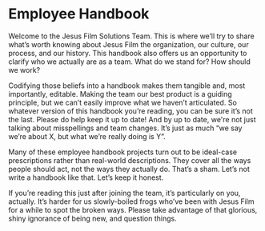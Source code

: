 # Employee Handbook

Welcome to the Jesus Film Solutions Team. This is where we’ll try to share what’s worth knowing about Jesus Film the organization, our culture, our process, and our history. This handbook also offers us an opportunity to clarify who we actually are as a team. What do we stand for? How should we work?

Codifying those beliefs into a handbook makes them tangible and, most importantly, editable. Making the team our best product is a guiding principle, but we can’t easily improve what we haven’t articulated. So whatever version of this handbook you’re reading, you can be sure it’s not the last. Please do help keep it up to date! And by up to date, we're not just talking about misspellings and team changes. It’s just as much “we say we’re about X, but what we’re really doing is Y”.

Many of these employee handbook projects turn out to be ideal-case prescriptions rather than real-world descriptions. They cover all the ways people should act, not the ways they actually do. That’s a sham. Let’s not write a handbook like that. Let’s keep it honest.

If you’re reading this just after joining the team, it’s particularly on you, actually. It’s harder for us slowly-boiled frogs who’ve been with Jesus Film for a while to spot the broken ways. Please take advantage of that glorious, shiny ignorance of being new, and question things.
